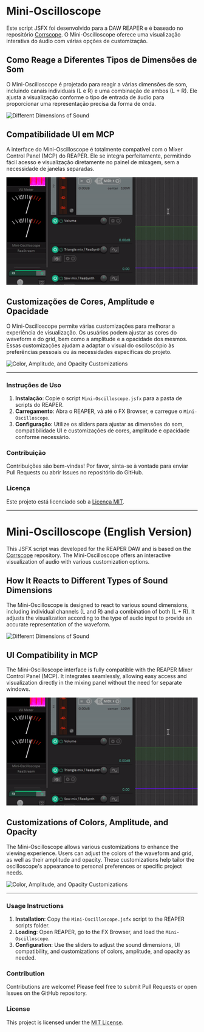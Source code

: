 # Mini-Oscilloscope

Este script JSFX foi desenvolvido para a DAW REAPER e é baseado no repositório [Corrscope](https://github.com/corrscope/corrscope). O Mini-Oscilloscope oferece uma visualização interativa do áudio com várias opções de customização.

## Como Reage a Diferentes Tipos de Dimensões de Som

O Mini-Oscilloscope é projetado para reagir a várias dimensões de som, incluindo canais individuais (L e R) e uma combinação de ambos (L + R). Ele ajusta a visualização conforme o tipo de entrada de áudio para proporcionar uma representação precisa da forma de onda.

![Different Dimensions of Sound](images/waveshapes.gif)

## Compatibilidade UI em MCP

A interface do Mini-Oscilloscope é totalmente compatível com o Mixer Control Panel (MCP) do REAPER. Ele se integra perfeitamente, permitindo fácil acesso e visualização diretamente no painel de mixagem, sem a necessidade de janelas separadas.

![UI Compatibility in MCP](images/MCP.gif)

## Customizações de Cores, Amplitude e Opacidade

O Mini-Oscilloscope permite várias customizações para melhorar a experiência de visualização. Os usuários podem ajustar as cores do waveform e do grid, bem como a amplitude e a opacidade dos mesmos. Essas customizações ajudam a adaptar o visual do osciloscópio às preferências pessoais ou às necessidades específicas do projeto.

![Color, Amplitude, and Opacity Customizations](images/colors-configs.gif)

---

### Instruções de Uso

1. **Instalação**: Copie o script `Mini-Oscilloscope.jsfx` para a pasta de scripts do REAPER.
2. **Carregamento**: Abra o REAPER, vá até o FX Browser, e carregue o `Mini-Oscilloscope`.
3. **Configuração**: Utilize os sliders para ajustar as dimensões do som, compatibilidade UI e customizações de cores, amplitude e opacidade conforme necessário.

### Contribuição

Contribuições são bem-vindas! Por favor, sinta-se à vontade para enviar Pull Requests ou abrir Issues no repositório do GitHub.

### Licença

Este projeto está licenciado sob a [Licença MIT](LICENSE).

---

# Mini-Oscilloscope (English Version)

This JSFX script was developed for the REAPER DAW and is based on the [Corrscope](https://github.com/corrscope/corrscope) repository. The Mini-Oscilloscope offers an interactive visualization of audio with various customization options.

## How It Reacts to Different Types of Sound Dimensions

The Mini-Oscilloscope is designed to react to various sound dimensions, including individual channels (L and R) and a combination of both (L + R). It adjusts the visualization according to the type of audio input to provide an accurate representation of the waveform.

![Different Dimensions of Sound](images/waveshapes.gif)

## UI Compatibility in MCP

The Mini-Oscilloscope interface is fully compatible with the REAPER Mixer Control Panel (MCP). It integrates seamlessly, allowing easy access and visualization directly in the mixing panel without the need for separate windows.

![UI Compatibility in MCP](images/MCP.gif)

## Customizations of Colors, Amplitude, and Opacity

The Mini-Oscilloscope allows various customizations to enhance the viewing experience. Users can adjust the colors of the waveform and grid, as well as their amplitude and opacity. These customizations help tailor the oscilloscope's appearance to personal preferences or specific project needs.

![Color, Amplitude, and Opacity Customizations](images/colors-configs.gif)

---

### Usage Instructions

1. **Installation**: Copy the `Mini-Oscilloscope.jsfx` script to the REAPER scripts folder.
2. **Loading**: Open REAPER, go to the FX Browser, and load the `Mini-Oscilloscope`.
3. **Configuration**: Use the sliders to adjust the sound dimensions, UI compatibility, and customizations of colors, amplitude, and opacity as needed.

### Contribution

Contributions are welcome! Please feel free to submit Pull Requests or open Issues on the GitHub repository.

### License

This project is licensed under the [MIT License](LICENSE).
